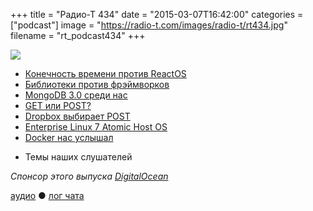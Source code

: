 +++
title = "Радио-Т 434"
date = "2015-03-07T16:42:00"
categories = ["podcast"]
image = "https://radio-t.com/images/radio-t/rt434.jpg"
filename = "rt_podcast434"
+++

![](https://radio-t.com/images/radio-t/rt434.jpg)

* [Конечность времени против ReactOS](http://en.wikipedia.org/wiki/ReactOS)
* [Библиотеки против фрэймворков](http://tom.lokhorst.eu/2010/09/why-libraries-are-better-than-frameworks)
* [MongoDB 3.0 среди нас](http://prsm.tc/hxcrH2)
* [GET или POST?](https://blogs.dropbox.com/developers/2015/03/limitations-of-the-get-method-in-http/)
* [Dropbox выбирает POST](http://evertpot.com/dropbox-post-api/)
* [Enterprise Linux 7 Atomic Host OS](http://www.toptechnews.com/article/index.php?story_id=0110006KEE5M)
* [Docker нас услышал](http://venturebeat.com/2015/03/04/docker-has-acquired-early-stage-networking-startup-socketplane/)
- Темы наших слушателей

_Спонсор этого выпуска [DigitalOcean](https://www.digitalocean.com)_

[аудио](http://cdn.radio-t.com/rt_podcast434.mp3) ● [лог чата](http://chat.radio-t.com/logs/radio-t-434.html)
<audio src="http://cdn.radio-t.com/rt_podcast434.mp3" preload="none"></audio>